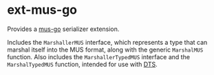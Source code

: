 # ext-mus-go
Provides a [mus-go](https://github.com/mus-format/mus-go) serializer extension.

Includes the `MarshallerMUS` interface, which represents a type that can marshal itself into the MUS format, along with the generic `MarshalMUS` function. Also includes the `MarshallerTypedMUS` interface and the `MarshalTypedMUS` function, intended for use with [DTS](https://github.com/mus-format/mus-dts-go).